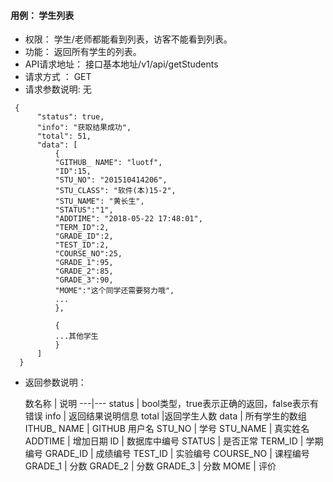 #### 用例： 学生列表
- 权限： 学生/老师都能看到列表，访客不能看到列表。
- 功能： 返回所有学生的列表。
- API请求地址： 接口基本地址/v1/api/getStudents
- 请求方式 ： GET
- 请求参数说明: 无
```
 {
      "status": true,
      "info": "获取结果成功",
      "total": 51,
      "data": [
          {
          "GITHUB_ NAME": "luotf",
          "ID":15,
          "STU_NO": "201510414206",
          "STU_CLASS": "软件(本)15-2",
          "STU_NAME": "黄长生",
          "STATUS":"1",
          "ADDTIME": "2018-05-22 17:48:01",
          "TERM_ID":2,
          "GRADE_ID":2,
          "TEST_ID":2,
          "COURSE_NO":25,
          "GRADE_1":95,
          "GRADE_2":85,
          "GRADE_3":90,
          "MOME":"这个同学还需要努力哦",
          ...
          },
          
          {
          ...其他学生
          }
      ]
  }

```
- 返回参数说明：

	数名称	| 说明
---|---
status | bool类型，true表示正确的返回，false表示有错误
info | 返回结果说明信息
total |返回学生人数
data | 所有学生的数组
	ITHUB_ NAME | 	GITHUB 用户名
STU_NO | 学号
STU_NAME | 真实姓名
ADDTIME | 增加日期
ID | 数据库中编号
STATUS | 是否正常
TERM_ID | 学期编号
GRADE_ID | 成绩编号
TEST_ID | 实验编号
COURSE_NO | 课程编号
GRADE_1 | 分数
GRADE_2 | 分数
GRADE_3 | 分数
MOME | 评价
